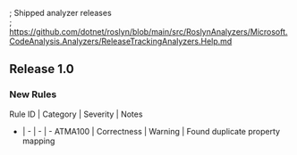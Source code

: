 ﻿; Shipped analyzer releases  
; https://github.com/dotnet/roslyn/blob/main/src/RoslynAnalyzers/Microsoft.CodeAnalysis.Analyzers/ReleaseTrackingAnalyzers.Help.md

## Release 1.0

### New Rules

Rule ID | Category | Severity | Notes
- | - | - | -
ATMA100 | Correctness | Warning | Found duplicate property mapping
